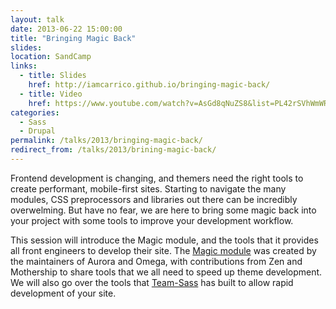 ```yaml
---
layout: talk
date: 2013-06-22 15:00:00
title: "Bringing Magic Back"
slides:
location: SandCamp
links:
  - title: Slides
    href: http://iamcarrico.github.io/bringing-magic-back/
  - title: Video
    href: https://www.youtube.com/watch?v=AsGd8qNuZS8&list=PL42rSVhWmWRtydBksnU16IszNR7J58cnH
categories:
  - Sass
  - Drupal
permalink: /talks/2013/bringing-magic-back/
redirect_from: /talks/2013/brining-magic-back/
---
```


Frontend development is changing, and themers need the right tools to create performant, mobile-first sites. Starting to navigate the many modules, CSS preprocessors and libraries out there can be incredibly overwelming. But have no fear, we are here to bring some magic back into your project with some tools to improve your development workflow.

This session will introduce the Magic module, and the tools that it provides all front engineers to develop their site. The [Magic module](https://drupal.org/project/magic) was created by the maintainers of Aurora and Omega, with contributions from Zen and Mothership to share tools that we all need to speed up theme development. We will also go over the tools that [Team-Sass](https://github.com/Team-Sass/) has built to allow rapid development of your site.
